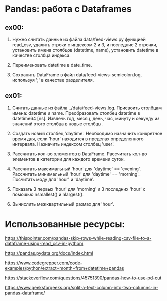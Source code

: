 # Pandas: работа с Dataframes

## ex00:
1) Нужно считать данные из файла data/feed-views.py функцией read_csv, удалить строки с индексом 2 и 3, и последние 
   2 строчки, установить имена столбцов (datetime, name), установить datetime в качестве столбца индекса.


2) Переименовать datetime в date_time.


3) Сохранить DataFrame в файл data/feed-views-semicolon.log, используя ';' в качестве разделителя.

## ex01:
1) Считать данные из файла ../data/feed-views.log. Присвоить столбцам имена: datetime и name. Преобразовать столбец 
   datetime в datetime64 [ns]. Извлечь год, месяц, день, час, минуту и секунду из значений этого столбца в новые 
   столбцы.


2) Создать новый столбец 'daytime'. Необходимо назначить конкретное время дня, если 'hour' находится в пределах 
   определенного интервала. Назначить индексом столбец 'user'.


3) Рассчитать кол-во элементов в DataFrame. Рассчитать кол-во элементов в категории для каждого времени суток.


4) Рассчитать максимальный 'hour' для 'daytime' == 'evening'. Рассчитать минимальный 'hour' для 'daytime' == 
   'morning'. Посчитать моду для 'hour' и 'daytime'.
   

5) Показать 3 первых 'hour' для 'morning' и 3 последних 'hour' с помощью nsmallest() и nlargest().


6) Вычислить межквартильный размах для 'hour'.

# Использованные ресурсы:

https://thispointer.com/pandas-skip-rows-while-reading-csv-file-to-a-dataframe-using-read_csv-in-python/

https://pandas.pydata.org/docs/index.html

https://www.codegrepper.com/code-examples/python/extract+month+from+datetime+pandas

https://stackoverflow.com/questions/45751390/pandas-how-to-use-pd-cut

https://www.geeksforgeeks.org/split-a-text-column-into-two-columns-in-pandas-dataframe/
